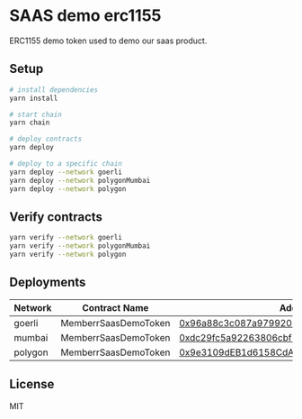 # SAAS demo erc1155

ERC1155 demo token used to demo our saas product.

## Setup

```bash
# install dependencies
yarn install

# start chain
yarn chain

# deploy contracts
yarn deploy

# deploy to a specific chain
yarn deploy --network goerli
yarn deploy --network polygonMumbai
yarn deploy --network polygon
```

## Verify contracts

```bash
yarn verify --network goerli
yarn verify --network polygonMumbai
yarn verify --network polygon
```

## Deployments

| Network | Contract Name | Address | OpenSea |
|---|---|---|---|
| goerli | MemberrSaasDemoToken | [0x96a88c3c087a97992007e151e337b1862abc51d8](https://goerli.etherscan.io/address/0x96a88c3c087a97992007e151e337b1862abc51d8) | [OpenSea](https://testnets.opensea.io/collection/memberr-saas-demo-collectibles) |
| mumbai | MemberrSaasDemoToken | [0xdc29fc5a92263806cbf245ce4ec73cf79003fc16](https://mumbai.polygonscan.com/address/0xdc29fc5a92263806cbf245ce4ec73cf79003fc16) | [OpenSea](https://...) |
| polygon | MemberrSaasDemoToken | [0x9e3109dEB1d6158CdA0db7b2f196aD4E443918f4](https://polygonscan.com/address/0x9e3109deb1d6158cda0db7b2f196ad4e443918f4) | [OpenSea](https://opensea.io/collection/memberr-saas-demo-collectibles) |

## License

MIT

